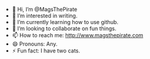 - 👋 Hi, I’m @MagsThePirate
- 👀 I’m interested in writing.
- 🌱 I’m currently learning how to use github.
- 💞️ I’m looking to collaborate on fun things.
- 📫 How to reach me: http://www.magsthepirate.com
- 😄 Pronouns: Any.
- ⚡ Fun fact: I have two cats.

<!---
MagsThePirate/MagsThePirate is a ✨ special ✨ repository because its `README.md` (this file) appears on your GitHub profile.
You can click the Preview link to take a look at your changes.
--->
